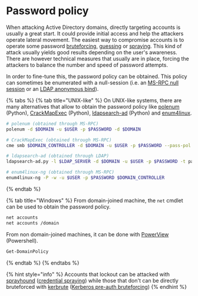 # Password policy

When attacking Active Directory domains, directly targeting accounts is usually a great start. It could provide initial access and help the attackers operate lateral movement. The easiest way to compromise accounts is to operate some password [bruteforcing](../movement/credentials/bruteforcing/), [guessing](../movement/credentials/bruteforcing/guessing.md) or [spraying](../movement/credentials/bruteforcing/password-spraying.md). This kind of attack usually yields good results depending on the user's  awareness. There are however technical measures that usually are in place, forcing the attackers to balance the number and speed of password attempts.

In order to fine-tune this, the password policy can be obtained. This policy can sometimes be enumerated with a null-session \(i.e. an [MS-RPC null session](ms-rpc.md#null-sessions) or an [LDAP anonymous bind](ldap.md)\).

{% tabs %}
{% tab title="UNIX-like" %}
On UNIX-like systems, there are many alternatives that allow to obtain the password policy like [polenum](https://github.com/Wh1t3Fox/polenum) \(Python\), [CrackMapExec](https://github.com/byt3bl33d3r/CrackMapExec) \(Python\), [ldapsearch-ad](https://github.com/yaap7/ldapsearch-ad) \(Python\) and [enum4linux](enum4linux.md).

```bash
# polenum (obtained through MS-RPC)
polenum -d $DOMAIN -u $USER -p $PASSWORD -d $DOMAIN

# CrackMapExec (obtained through MS-RPC)
cme smb $DOMAIN_CONTROLLER -d $DOMAIN -u $USER -p $PASSWORD --pass-pol

# ldapsearch-ad (obtained through LDAP)
ldapsearch-ad.py -l $LDAP_SERVER -d $DOMAIN -u $USER -p $PASSWORD -t pass-pol

# enum4linux-ng (obtained through MS-RPC)
enum4linux-ng -P -w -u $USER -p $PASSWORD $DOMAIN_CONTROLLER 
```
{% endtab %}

{% tab title="Windows" %}
From domain-joined machine, the `net` cmdlet can be used to obtain the password policy.

```bash
net accounts
net accounts /domain
```

From non domain-joined machines, it can be done with [PowerView](https://github.com/PowerShellMafia/PowerSploit/blob/master/Recon/PowerView.ps1) \(Powershell\).

```bash
Get-DomainPolicy
```
{% endtab %}
{% endtabs %}

{% hint style="info" %}
Accounts that lockout can be attacked with [sprayhound](https://github.com/Hackndo/sprayhound) \([credential spraying](../movement/credentials/bruteforcing/password-spraying.md)\) while those that don't can be directly bruteforced with [kerbrute](https://github.com/ropnop/kerbrute) \([Kerberos pre-auth bruteforcing](../movement/abusing-kerberos/pre-auth-bruteforce.md)\)
{% endhint %}

